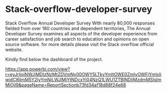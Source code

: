# Stack-overflow-developer-survey
Stack Overflow Annual Developer Survey  With nearly 80,000 responses fielded from over 180 countries and dependent territories, The Annual Developer Survey examines all aspects of the developer experience from career satisfaction and job search to education and opinions on open source software.    for more details please visit the Stack overflow official website.

Kindly find below the dashboard of the project.

https://app.powerbi.com/view?r=eyJrIjoiNWJjMDIzNzMtZDVmNy00OWY5LTkyYmItOWE0ZmIyOWFiYmIxIiwidCI6ImM5Y2IyYmNjLWJlMjYtNDcxYi04NzQ1LWU1ZTBlNDljMzdmMSIsImMiOjl9&pageName=ReportSectionb73fd34af18d88f24e68
